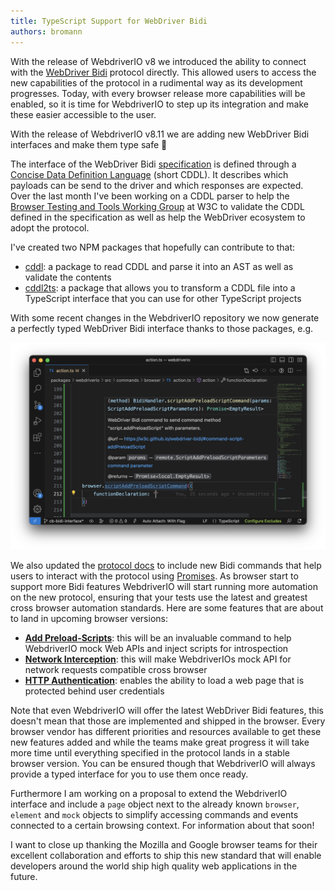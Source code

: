 ```yaml
---
title: TypeScript Support for WebDriver Bidi
authors: bromann
---
```


With the release of WebdriverIO v8 we introduced the ability to connect with the [WebDriver Bidi](https://w3c.github.io/webdriver-bidi/) protocol directly. This allowed users to access the new capabilities of the protocol in a rudimental way as its development progresses. Today, with every browser release more capabilities will be enabled, so it is time for WebdriverIO to step up its integration and make these easier accessible to the user.

<!-- truncate -->

With the release of WebdriverIO v8.11 we are adding new WebDriver Bidi interfaces and make them type safe 🎉

The interface of the WebDriver Bidi [specification](https://w3c.github.io/webdriver-bidi/) is defined through a [Concise Data Definition Language](https://www.rfc-editor.org/rfc/rfc8610.html) (short CDDL). It describes which payloads can be send to the driver and which responses are expected. Over the last month I've been working on a CDDL parser to help the [Browser Testing and Tools Working Group](https://www.w3.org/groups/wg/browser-tools-testing) at W3C to validate the CDDL defined in the specification as well as help the WebDriver ecosystem to adopt the protocol.

I've created two NPM packages that hopefully can contribute to that:

- [cddl](https://www.npmjs.com/package/cddl): a package to read CDDL and parse it into an AST as well as validate the contents
- [cddl2ts](https://www.npmjs.com/package/cddl2ts): a package that allows you to transform a CDDL file into a TypeScript interface that you can use for other TypeScript projects

With some recent changes in the WebdriverIO repository we now generate a perfectly typed WebDriver Bidi interface thanks to those packages, e.g.

![WebDriver Bidi TypeScript Support](assets/bidi.png)

We also updated the [protocol docs](/docs/api/webdriverBidi) to include new Bidi commands that help users to interact with the protocol using [Promises](https://developer.mozilla.org/en-US/docs/Web/JavaScript/Reference/Global_Objects/Promise). As browser start to support more Bidi features WebdriverIO will start running more automation on the new protocol, ensuring that your tests use the latest and greatest cross browser automation standards. Here are some features that are about to land in upcoming browser versions:

- [__Add Preload-Scripts__](https://w3c.github.io/webdriver-bidi/#command-script-addPreloadScript): this will be an invaluable command to help WebdriverIO mock Web APIs and inject scripts for introspection
- [__Network Interception__](https://github.com/w3c/webdriver-bidi/pull/429): this will make WebdriverIOs mock API for network requests compatible cross browser
- [__HTTP Authentication__](https://github.com/w3c/webdriver-bidi/issues/66): enables the ability to load a web page that is protected behind user credentials

Note that even WebdriverIO will offer the latest WebDriver Bidi features, this doesn't mean that those are implemented and shipped in the browser. Every browser vendor has different priorities and resources available to get these new features added and while the teams make great progress it will take more time until everything specified in the protocol lands in a stable browser version. You can be ensured though that WebdriverIO will always provide a typed interface for you to use them once ready.

Furthermore I am working on a proposal to extend the WebdriverIO interface and include a `page` object next to the already known `browser`, `element` and `mock` objects to simplify accessing commands and events connected to a certain browsing context. For information about that soon!

I want to close up thanking the Mozilla and Google browser teams for their excellent collaboration and efforts to ship this new standard that will enable developers around the world ship high quality web applications in the future.
